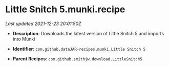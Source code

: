 # Little Snitch 5.munki.recipe

_Last updated 2021-12-23 20:01:50Z_

- **Description**: Downloads the latest version of Little Snitch 5 and imports into Munki

- **Identifier**: `com.github.dataJAR-recipes.munki.Little Snitch 5`

- **Parent Recipes**: `com.github.smithjw.download.LittleSnitch5`
